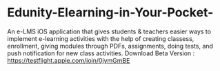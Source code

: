 # Edunity-Elearning-in-Your-Pocket-
An e-LMS iOS application that gives students &amp; teachers easier ways to implement e-learning activities with the help of creating classess, enrollment, giving modules through PDFs, assignments, doing tests, and push notification for new class activities.
Download Beta Version : https://testflight.apple.com/join/0jymGmBE
